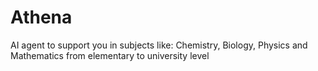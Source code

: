 # Athena
AI agent to support you in subjects like: Chemistry, Biology, Physics and Mathematics from elementary to university level
